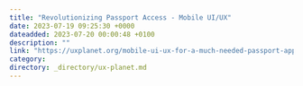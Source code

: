 ```yaml
---
title: "Revolutionizing Passport Access - Mobile UI/UX"
date: 2023-07-19 09:25:30 +0000
dateadded: 2023-07-20 00:00:48 +0100
description: ""
link: "https://uxplanet.org/mobile-ui-ux-for-a-much-needed-passport-app-c94827af2915?source=rss----819cc2aaeee0---4"
category:
directory: _directory/ux-planet.md
---
```

